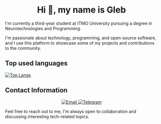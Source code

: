 <h1 align="center">Hi 👋, my name is Gleb</h1>

I'm currently a third-year student at ITMO University pursuing a degree in Neurotechnologies and Programming.

I'm passionate about technology, programming, and open-source software, and I use this platform to showcase some of my projects and contributions to the community.

## Top used languages

[![Top Langs](https://github-readme-stats.vercel.app/api/top-langs/?username=glebmavi&size_weight=0.5&count_weight=0.5&layout=compact&langs_count=8)](https://github.com/anuraghazra/github-readme-stats)

## Contact Information

<p align="center">
  <a href="mailto:glebmavi@gmail.com">
    <img src="https://img.shields.io/badge/Email-D14836?style=for-the-badge&logo=gmail&logoColor=white" alt="Email">
  </a>
  <a href="https://t.me/glebmavi">
    <img src="https://img.shields.io/badge/Telegram-2CA5E0?style=for-the-badge&logo=telegram&logoColor=white" alt="Telegram">
  </a>
</p>

Feel free to reach out to me, I'm always open to collaboration and discussing interesting tech-related topics.

